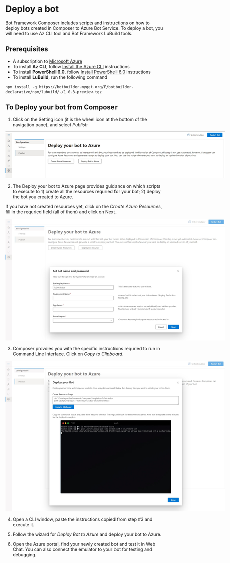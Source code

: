# Deploy a bot
Bot Framework Composer includes scripts and instructions on how to deploy bots created in Composer to Azure Bot Service. 
To deploy a bot, you will need to use Az CLI tool and Bot Framework LuBuild tools. 

## Prerequisites
- A subscription to [Microsoft Azure](https://azure.microsoft.com/en-us/free/)
- To install **Az CLI**, follow [Install the Azure CLI](https://docs.microsoft.com/en-us/cli/azure/install-azure-cli?view=azure-cli-latest) instructions
- To install **PowerShell 6.0**, follow [Install PowerShell 6.0](https://docs.microsoft.com/en-us/powershell/scripting/install/installing-powershell?view=powershell-6) instructions
- To install **LuBuild**, run the following command 
```
npm install -g https://botbuilder.myget.org/F/botbuilder-declarative/npm/lubuild/-/1.0.3-preview.tgz
```

## To Deploy your bot from Composer
1. Click on the Setting icon (it is the wheel icon at the bottom of the navigation pane), and select *Publish*

<p align="center">
    <img alt="Bot Framework Composer Home Page" src="./media/deployment/BFC-Deploy1.jpg" style="max-width:700px;" />
</p>

2. The Deploy your bot to Azure page provides guidance on which scripts to execute to 1) create  all the resources requried for your bot; 2) deploy the bot you created to Azure.

If you have not created resources yet, click on the *Create Azure Resources*, fill in the requried field (all of them) and click on Next. 

<p align="center">
    <img alt="Bot Framework Composer Home Page" src="./media/deployment/BFC-Deploy2.jpg" style="max-width:700px;" />
</p>

3. Composer provdies you with the specific instructions requried to run in Command Line Interface. Click on *Copy to Clipboard*.  

<p align="center">
    <img alt="Bot Framework Composer Home Page" src="./media/deployment/BFC-Deploy3.jpg" style="max-width:700px;" />
</p>

4. Open a CLI window, paste the instructions copied from step #3 and execute it.

5. Follow the wizard for *Deploy Bot to Azure* and deploy your bot to Azure.

6. Open the Azure portal, find your newly created bot and test it in Web Chat. You can also connect the emulator to your bot for testing and debugging.

